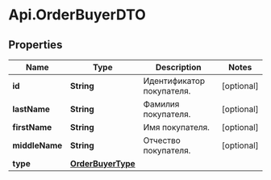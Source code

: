 # Api.OrderBuyerDTO

## Properties

Name | Type | Description | Notes
------------ | ------------- | ------------- | -------------
**id** | **String** | Идентификатор покупателя. | [optional] 
**lastName** | **String** | Фамилия покупателя. | [optional] 
**firstName** | **String** | Имя покупателя. | [optional] 
**middleName** | **String** | Отчество покупателя. | [optional] 
**type** | [**OrderBuyerType**](OrderBuyerType.md) |  | 



